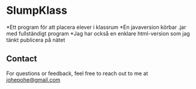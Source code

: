 # SlumpKlass
*Ett program för att placera elever i klassrum
*En javaversion körbar .jar med fullständigt program
*Jag har också en enklare html-version som jag tänkt publicera på nätet

## Contact
For questions or feedback, feel free to reach out to me at johepohe@gmail.com